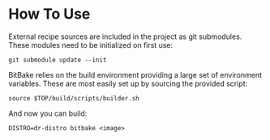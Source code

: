 # How To Use

External recipe sources are included in the project as git submodules.
These modules need to be initialized on first use:

`git submodule update --init`

BitBake relies on the build environment providing a large
set of environment variables.  These are most easily set up by sourcing
the provided script:

`source $TOP/build/scripts/builder.sh`

And now you can build:

`DISTRO=dr-distro bitbake <image>`
